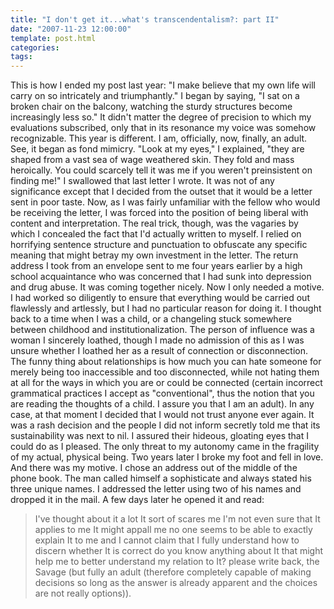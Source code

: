 ```yaml
---
title: "I don't get it...what's transcendentalism?: part II"
date: "2007-11-23 12:00:00"
template: post.html
categories: 
tags: 
---
```


This is how I ended my post last year: "I make believe that my own life will carry on so intricately and triumphantly." I began by saying, "I sat on a broken chair on the balcony, watching the sturdy structures become increasingly less so." It didn't matter the degree of precision to which my evaluations subscribed, only that in its resonance my voice was somehow recognizable. This year is different. I am, officially, now, finally, an adult. See, it began as fond mimicry. "Look at my eyes," I explained, "they are shaped from a vast sea of wage weathered skin. They fold and mass heroically. You could scarcely tell it was me if you weren't preinsistent on finding me!" I swallowed that last letter I wrote. It was not of any significance except that I decided from the outset that it would be a letter sent in poor taste. Now, as I was fairly unfamiliar with the fellow who would be receiving the letter, I was forced into the position of being liberal with content and interpretation. The real trick, though, was the vagaries by which I concealed the fact that I'd actually written to myself. I relied on horrifying sentence structure and punctuation to obfuscate any specific meaning that might betray my own investment in the letter. The return address I took from an envelope sent to me four years earlier by a high school acquaintance who was concerned that I had sunk into depression and drug abuse. It was coming together nicely. Now I only needed a motive. I had worked so diligently to ensure that everything would be carried out flawlessly and artlessly, but I had no particular reason for doing it. I thought back to a time when I was a child, or a changeling stuck somewhere between childhood and institutionalization. The person of influence was a woman I sincerely loathed, though I made no admission of this as I was unsure whether I loathed her as a result of connection or disconnection. The funny thing about relationships is how much you can hate someone for merely being too inaccessible and too disconnected, while not hating them at all for the ways in which you are or could be connected (certain incorrect grammatical practices I accept as "conventional", thus the notion that you are reading the thoughts of a child. I assure you that I am an adult). In any case, at that moment I decided that I would not trust anyone ever again. It was a rash decision and the people I did not inform secretly told me that its sustainability was next to nil. I assured their hideous, gloating eyes that I could do as I pleased. The only threat to my autonomy came in the fragility of my actual, physical being. Two years later I broke my foot and fell in love. And there was my motive. I chose an address out of the middle of the phone book. The man called himself a sophisticate and always stated his three unique names. I addressed the letter using two of his names and dropped it in the mail. A few days later he opened it and read: 

> I've thought about it a lot It sort of scares me I'm not even sure that It applies to me It might appall me no one seems to be able to exactly explain It to me and I cannot claim that I fully understand how to discern whether It is correct do you know anything about It that might help me to better understand my relation to It? please write back, the Savage (but fully an adult (therefore completely capable of making decisions so long as the answer is already apparent and the choices are not really options)).